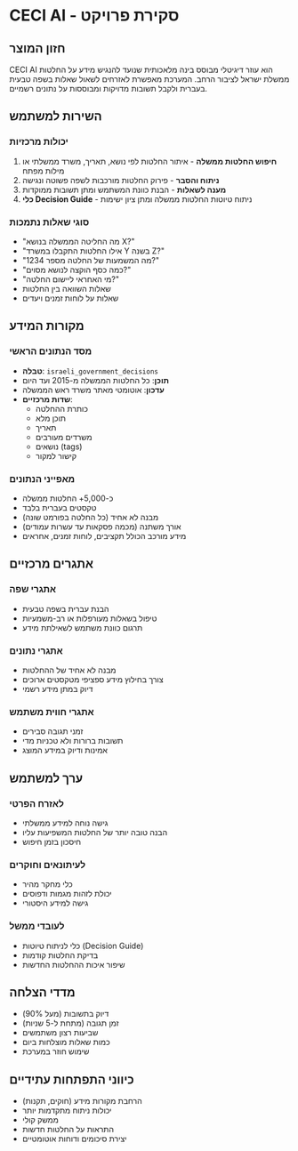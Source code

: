# CECI AI - סקירת פרויקט

## חזון המוצר
CECI AI הוא עוזר דיגיטלי מבוסס בינה מלאכותית שנועד להנגיש מידע על החלטות ממשלת ישראל לציבור הרחב. המערכת מאפשרת לאזרחים לשאול שאלות בשפה טבעית בעברית ולקבל תשובות מדויקות ומבוססות על נתונים רשמיים.

## השירות למשתמש

### יכולות מרכזיות
1. **חיפוש החלטות ממשלה** - איתור החלטות לפי נושא, תאריך, משרד ממשלתי או מילות מפתח
2. **ניתוח והסבר** - פירוק החלטות מורכבות לשפה פשוטה ונגישה
3. **מענה לשאלות** - הבנת כוונת המשתמש ומתן תשובות ממוקדות
4. **כלי Decision Guide** - ניתוח טיוטות החלטות ממשלה ומתן ציון ישימות

### סוגי שאלות נתמכות
- "מה החליטה הממשלה בנושא X?"
- "אילו החלטות התקבלו במשרד Y בשנה Z?"
- "מה המשמעות של החלטה מספר 1234?"
- "כמה כסף הוקצה לנושא מסוים?"
- "מי האחראי ליישום החלטה?"
- שאלות השוואה בין החלטות
- שאלות על לוחות זמנים ויעדים

## מקורות המידע

### מסד הנתונים הראשי
- **טבלה**: `israeli_government_decisions`
- **תוכן**: כל החלטות הממשלה מ-2015 ועד היום
- **עדכון**: אוטומטי מאתר משרד ראש הממשלה
- **שדות מרכזיים**:
  - כותרת ההחלטה
  - תוכן מלא
  - תאריך
  - משרדים מעורבים
  - נושאים (tags)
  - קישור למקור

### מאפייני הנתונים
- כ-5,000+ החלטות ממשלה
- טקסטים בעברית בלבד
- מבנה לא אחיד (כל החלטה בפורמט שונה)
- אורך משתנה (מכמה פסקאות עד עשרות עמודים)
- מידע מורכב הכולל תקציבים, לוחות זמנים, אחראים

## אתגרים מרכזיים

### אתגרי שפה
- הבנת עברית בשפה טבעית
- טיפול בשאלות מעורפלות או רב-משמעיות
- תרגום כוונת משתמש לשאילתת מידע

### אתגרי נתונים
- מבנה לא אחיד של ההחלטות
- צורך בחילוץ מידע ספציפי מטקסטים ארוכים
- דיוק במתן מידע רשמי

### אתגרי חווית משתמש
- זמני תגובה סבירים
- תשובות ברורות ולא טכניות מדי
- אמינות ודיוק במידע המוצג

## ערך למשתמש

### לאזרח הפרטי
- גישה נוחה למידע ממשלתי
- הבנה טובה יותר של החלטות המשפיעות עליו
- חיסכון בזמן חיפוש

### לעיתונאים וחוקרים
- כלי מחקר מהיר
- יכולת לזהות מגמות ודפוסים
- גישה למידע היסטורי

### לעובדי ממשל
- כלי לניתוח טיוטות (Decision Guide)
- בדיקת החלטות קודמות
- שיפור איכות ההחלטות החדשות

## מדדי הצלחה
- דיוק בתשובות (מעל 90%)
- זמן תגובה (מתחת ל-5 שניות)
- שביעות רצון משתמשים
- כמות שאלות מוצלחות ביום
- שימוש חוזר במערכת

## כיווני התפתחות עתידיים
- הרחבת מקורות מידע (חוקים, תקנות)
- יכולות ניתוח מתקדמות יותר
- ממשק קולי
- התראות על החלטות חדשות
- יצירת סיכומים ודוחות אוטומטיים